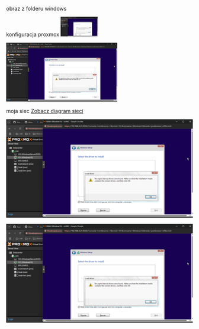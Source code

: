 obraz z folderu windows 

konfiguracja proxmox
<img src="02-windows/1.png" width="100" alt="Diagram sieci przedstawiający konfigurację hostów w laboratorium Proxmox.">






<img src="02-windows/1.png" width="300">

moja siec [Zobacz diagram sieci](02-windows/1.png)


![Diagram sieci](02-windows/1.png)


<img src="windows/1.png" alt="Tekst alternatywny">